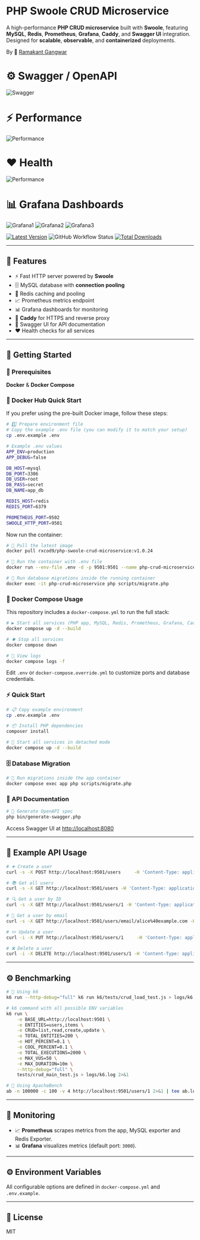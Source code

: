 # PHP Swoole CRUD Microservice

A high-performance **PHP CRUD microservice** built with **Swoole**, featuring **MySQL**, **Redis**, **Prometheus**, **Grafana**, **Caddy**, and **Swagger UI** integration. Designed for **scalable**, **observable**, and **containerized** deployments.

By 🐼 [Ramakant Gangwar](https://github.com/rxcod9)


# ⚙️ Swagger / OpenAPI
![Swagger](docs/images/swagger.webp)

# ⚡️ Performance
![Performance](docs/images/performance.webp)

# ❤️ Health
![Performance](docs/images/health.webp)

# 📊 Grafana Dashboards
![Grafana1](docs/images/grafana1.webp)
![Grafana2](docs/images/grafana2.webp)
![Grafana3](docs/images/grafana3.webp)


[![Latest Version](https://img.shields.io/github/v/release/rxcod9/php-swoole-crud-microservice?style=flat-square)](https://github.com/rxcod9/php-swoole-crud-microservice/releases)
![GitHub Workflow Status](https://img.shields.io/github/actions/workflow/status/rxcod9/php-swoole-crud-microservice/run-tests.yml?branch=main&label=tests)
[![Total Downloads](https://img.shields.io/packagist/dt/rxcod9/php-swoole-crud-microservice.svg?style=flat-square)](https://packagist.org/packages/rxcod9/php-swoole-crud-microservice)

---

## 🚀 Features

- ⚡️ Fast HTTP server powered by **Swoole**
- 🗄️ MySQL database with **connection pooling**
- 🔁 Redis caching and pooling
- 📈 Prometheus metrics endpoint
- 📊 Grafana dashboards for monitoring
- 🔐 **Caddy** for HTTPS and reverse proxy
- 📘 Swagger UI for API documentation
- ❤️ Health checks for all services

---

## 🏁 Getting Started

### 🧰 Prerequisites

**Docker** & **Docker Compose**

### 🐳 Docker Hub Quick Start

If you prefer using the pre-built Docker image, follow these steps:

```bash
# 1️⃣ Prepare environment file
# Copy the example .env file (you can modify it to match your setup)
cp .env.example .env
```

```bash
# Example .env values
APP_ENV=production
APP_DEBUG=false

DB_HOST=mysql
DB_PORT=3306
DB_USER=root
DB_PASS=secret
DB_NAME=app_db

REDIS_HOST=redis
REDIS_PORT=6379

PROMETHEUS_PORT=9502
SWOOLE_HTTP_PORT=9501
```

Now run the container:

```bash
# 🐙 Pull the latest image
docker pull rxcod9/php-swoole-crud-microservice:v1.0.24

# 🚀 Run the container with .env file
docker run --env-file .env -d -p 9501:9501 --name php-crud-microservice rxcod9/php-swoole-crud-microservice

# 🧩 Run database migrations inside the running container
docker exec -it php-crud-microservice php scripts/migrate.php
```

### 🧩 Docker Compose Usage

This repository includes a `docker-compose.yml` to run the full stack:

```bash
# ▶️ Start all services (PHP app, MySQL, Redis, Prometheus, Grafana, Caddy)
docker compose up -d --build

# ⏹️ Stop all services
docker compose down

# 📜 View logs
docker compose logs -f
```

Edit `.env` or `docker-compose.override.yml` to customize ports and database credentials.

### ⚡️ Quick Start

```bash
# 📋 Copy example environment
cp .env.example .env

# 📦 Install PHP dependencies
composer install

# 🚀 Start all services in detached mode
docker compose up -d --build
```

### 🗄️ Database Migration

```bash
# 🧭 Run migrations inside the app container
docker compose exec app php scripts/migrate.php
```

### 📘 API Documentation

```bash
# 🧩 Generate OpenAPI spec
php bin/generate-swagger.php
```

Access Swagger UI at [http://localhost:8080](http://localhost:8080)

---

## 🧠 Example API Usage

```bash
# ➕ Create a user
curl -s -X POST http://localhost:9501/users     -H 'Content-Type: application/json'     -d '{"name":"alice","email":"alice@example.com"}'

# 📚 Get all users
curl -s -X GET http://localhost:9501/users -H 'Content-Type: application/json' | jq

# 🔍 Get a user by ID
curl -s -X GET http://localhost:9501/users/1 -H 'Content-Type: application/json' | jq

# 🔎 Get a user by email
curl -s -X GET http://localhost:9501/users/email/alice%40example.com -H 'Content-Type: application/json' | jq

# ✏️ Update a user
curl -i -X PUT http://localhost:9501/users/1     -H 'Content-Type: application/json'     -d '{"name":"alice-updated","email":"alice-updated@example.com"}'

# ❌ Delete a user
curl -i -X DELETE http://localhost:9501/users/1 -H 'Content-Type: application/json'
```

---

## ⚙️ Benchmarking

```bash
# 🧪 Using k6
k6 run --http-debug="full" k6 run k6/tests/crud_load_test.js > logs/k6.log 2>&1

# k6 command with all possible ENV variables
k6 run \
    -e BASE_URL=http://localhost:9501 \
    -e ENTITIES=users,items \
    -e CRUD=list,read,create,update \
    -e TOTAL_ENTITIES=200 \
    -e HOT_PERCENT=0.1 \
    -e COOL_PERCENT=0.1 \
    -e TOTAL_EXECUTIONS=2000 \
    -e MAX_VUS=50 \
    -e MAX_DURATION=10m \
    --http-debug="full" \
    tests/crud_main_test.js > logs/k6.log 2>&1

# 🧩 Using ApacheBench
ab -n 100000 -c 100 -v 4 http://localhost:9501/users/1 2>&1 | tee ab.log
```

---

## 📡 Monitoring

- 📈 **Prometheus** scrapes metrics from the app, MySQL exporter and Redis Exporter.
- 📊 **Grafana** visualizes metrics (default port: `3000`).

---

## ⚙️ Environment Variables

All configurable options are defined in `docker-compose.yml` and `.env.example`.

---

## 🧾 License

MIT
